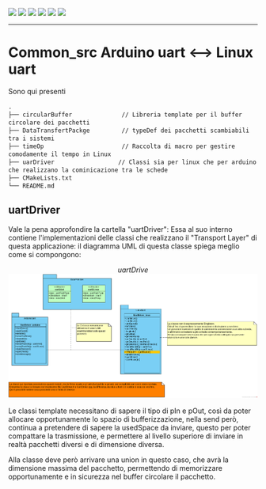 ![](https://img.shields.io/github/stars/Alfystar/Scorbot-CA) ![](https://img.shields.io/github/forks/Alfystar/Scorbot-CA) ![](https://img.shields.io/github/tag/Alfystar/Scorbot-CA) ![](https://img.shields.io/github/release/Alfystar/Scorbot-CA) ![](https://img.shields.io/github/issues/Alfystar/Scorbot-CA) ![](https://img.shields.io/bower/v/editor.md.svg)

------------

# Common_src Arduino uart <--> Linux uart

Sono qui presenti 

    .
    ├── circularBuffer              // Libreria template per il buffer circolare dei pacchetti
    ├── DataTransfertPackge         // typeDef dei pacchetti scambiabili tra i sistemi
    ├── timeOp                      // Raccolta di macro per gestire comodamente il tempo in Linux
    ├── uarDriver                  // Classi sia per linux che per arduino che realizzano la cominicazione tra le schede
    ├── CMakeLists.txt
    └── README.md

## uartDriver
Vale la pena approfondire la cartella "uartDriver":
Essa al suo interno contiene l'implementazioni delle classi che realizzano il "Transport Layer" di questa applicazione:
il diagramma UML di questa classe spiega meglio come si compongono:

<p align="center">
  <i>uartDrive</i>
  <img src="https://github.com/Alfystar/Scorbot-CA/blob/master/1_Doc/ScorBoard%20UML%20Diagrams/diagrams/SerialDrives%20Class%20Diagram.png?raw=true"> 
</p>
Le classi template necessitano di sapere il tipo di pIn e pOut, così da poter allocare opportunamente lo spazio di bufferizzazione, nella send però, continua a pretendere di sapere la usedSpace da inviare, questo per poter compattare la trasmissione, e permettere al livello superiore di inviare in realtà pacchetti diversi e di dimensione diversa.

Alla classe deve però arrivare una union in questo caso, che avrà la dimensione massima del pacchetto, permettendo di memorizzare opportunamente e in sicurezza nel buffer circolare il pacchetto. 